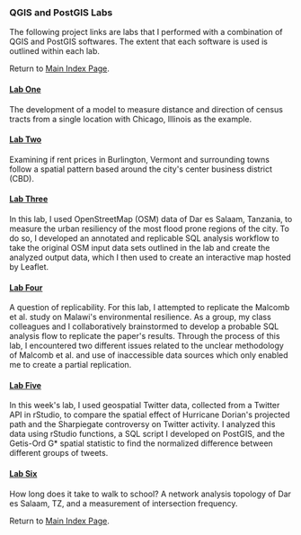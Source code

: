 ### QGIS and PostGIS Labs

The following project links are labs that I performed with a combination of QGIS and PostGIS softwares. The extent that each software is used is outlined within each lab.

Return to [Main Index Page](../index.md).

#### [Lab One](lab_1/aa_chicago_lab.md)
The development of a model to measure distance and direction of census tracts from a single location with Chicago, Illinois as the example.

#### [Lab Two](lab_2/aa_burlington_lab.md)
Examining if rent prices in Burlington, Vermont and surrounding towns follow a spatial pattern based around the city's center business district (CBD).

#### [Lab Three](lab_6/aa_dar_lab.md)
In this lab, I used OpenStreetMap (OSM) data of Dar es Salaam, Tanzania, to measure the urban resiliency of the most flood prone regions of the city. To do so, I developed an annotated and replicable SQL analysis workflow to take the original OSM input data sets outlined in the lab and create the analyzed output data, which I then used to create an interactive map hosted by Leaflet.

#### [Lab Four](lab_7/aa_malawi.md)
A question of replicability. For this lab, I attempted to replicate the Malcomb et al. study on Malawi's environmental resilience. As a group, my class colleagues and I collaboratively brainstormed to develop a probable SQL analysis flow to replicate the paper's results. Through the process of this lab, I encountered two different issues related to the unclear methodology of Malcomb et al. and use of inaccessible data sources which only enabled me to create a partial replication.

#### [Lab Five](lab_8/aa_twitter_index.md)
In this week's lab, I used geospatial Twitter data, collected from a Twitter API in rStudio, to compare the spatial effect of Hurricane Dorian's projected path and the Sharpiegate controversy on Twitter activity. I analyzed this data using rStudio functions, a SQL script I developed on PostGIS, and the Getis-Ord G* spatial statistic to find the normalized difference between different groups of tweets.

#### [Lab Six](lab_final/lab.md)
How long does it take to walk to school? A network analysis topology of Dar es Salaam, TZ, and a measurement of intersection frequency.

Return to [Main Index Page](../index.md).
